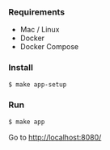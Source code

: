 ### Requirements

* Mac / Linux
* Docker
* Docker Compose

### Install

```sh
$ make app-setup
```

### Run

```sh
$ make app
```

Go to [http://localhost:8080/](http://localhost:8080/)

